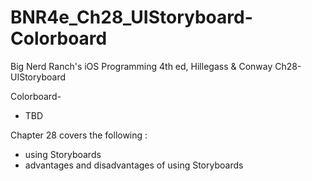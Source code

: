 BNR4e_Ch28_UIStoryboard-Colorboard
====================

Big Nerd Ranch's iOS Programming 4th ed, Hillegass & Conway
Ch28-UIStoryboard

Colorboard-
- TBD

Chapter 28 covers the following : 
- using Storyboards
- advantages and disadvantages of using Storyboards





